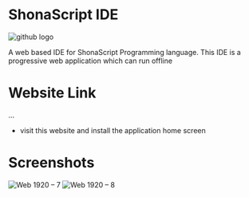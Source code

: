 # ShonaScript IDE
![github logo](https://user-images.githubusercontent.com/87081585/148064596-4ddd02e2-3b14-4785-bcf3-d2e1b58be13a.png)

A web based
IDE for ShonaScript Programming language. This IDE is a progressive web application which can run offline

# Website Link
...
- visit this website and install the application home screen
# Screenshots
![Web 1920 – 7](https://user-images.githubusercontent.com/87081585/149935521-ebf20c27-92bd-4a5f-af14-1cb75c576ddb.png)
![Web 1920 – 8](https://user-images.githubusercontent.com/87081585/149935829-e9951d73-cb7c-4764-8c23-55bc899192de.png)


